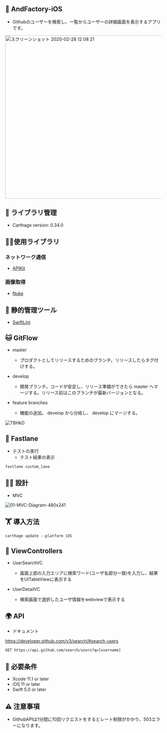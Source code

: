 ## 🚀 AndFactory-iOS
- Githubのユーザーを検索し、一覧からユーザーの詳細画面を表示するアプリです。

<img width="526" alt="スクリーンショット 2020-02-28 12 08 21" src="https://user-images.githubusercontent.com/38596913/75507031-2fc4c000-5a23-11ea-825d-3279544afa3c.png">

## 📖 ライブラリ管理
- Carthage version: 0.34.0 

## 🧘‍♀️使用ライブラリ
### ネットワーク通信
- [APIKit](https://github.com/ishkawa/APIKit)

### 画像取得
- [Nuke](https://github.com/kean/Nuke)

## 👮 静的管理ツール
- [SwiftLint](https://github.com/realm/SwiftLint)

## 🐱 GitFlow
- master
  - プロダクトとしてリリースするためのブランチ。リリースしたらタグ付けする。

- develop
  - 開発ブランチ。コードが安定し、リリース準備ができたら master へマージする。リリース前はこのブランチが最新バージョンとなる。

- feature branches
  - 機能の追加。 develop から分岐し、 develop にマージする。

![TBHkD](https://user-images.githubusercontent.com/38596913/75508280-eaa28d00-5a26-11ea-9d78-04a7a143ff06.png)

## 🤖 Fastlane
- テストの実行
  - テスト結果の表示
```
fastlane custom_lane
```

## 🧑‍💻 設計
- MVC

![01-MVC-Diagram-480x241](https://user-images.githubusercontent.com/38596913/75508274-e5ddd900-5a26-11ea-9228-23578f45b09c.png)

## 🏋️ 導入方法
```
carthage update --platform iOS
```

## 🌈 ViewControllers
- UserSearchVC
  - 画面上部の入力エリアに検索ワード(ユーザ名部分一致)を入力し、結果をUITableViewに表示する

- UserDetailVC
  - 検索画面で選択したユーザ情報をwebviewで表示する
  
## 🌍 API
- ドキュメント

https://developer.github.com/v3/search/#search-users
``` 
GET https://api.github.com/search/users?q=[username]

```

## 🎡 必要条件
- Xcode 11.1 or later
- iOS 11 or later
- Swift 5.0 or later

## ⚠️ 注意事項
- GithubAPIは1分間に10回リクエストをするとレート制限がかかり、503エラーになります。
